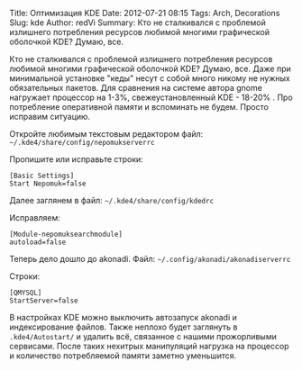 Title: Оптимизация KDE
Date: 2012-07-21 08:15
Tags: Arch, Decorations
Slug: kde
Author: redVi
Summary: Кто не сталкивался с проблемой излишнего потребления ресурсов любимой многими графической оболочкой KDE? Думаю, все.

Кто не сталкивался с проблемой излишнего потребления ресурсов любимой многими графической оболочкой KDE? Думаю, все. Даже при минимальной установке "кеды" несут с собой много  никому не нужных  обязательных пакетов. Для сравнения на системе автора gnome нагружает процессор на 1-3%, свежеустановленный KDE - 18-20% . Про потребление оперативной памяти и вспоминать не будем. Просто исправим ситуацию.


Откройте любимым текстовым редактором файл: `~/.kde4/share/config/nepomukserverrc`

Пропишите или исправьте строки:

    [Basic Settings]
    Start Nepomuk=false

Далее заглянем в файл: `~/.kde4/share/config/kdedrc`

Исправляем:

    [Module-nepomuksearchmodule]
    autoload=false

Теперь дело дошло до akonadi. Файл: `~/.config/akonadi/akonadiserverrc`

Строки:

    [QMYSQL]
    StartServer=false


В настройках KDE можно выключить автозапуск akonadi и индексирование файлов. Также неплохо будет заглянуть в `.kde4/Autostart/` и удалить всё, связанное с нашими прожорливыми сервисами. После таких нехитрых манипуляций нагрузка на процессор и количество потребляемой памяти заметно уменьшится.
